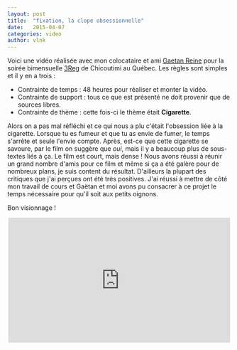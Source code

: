 ```yaml
---
layout: post
title:  "fixation, la clope obsessionnelle"
date:   2015-04-07
categories: video
author: vlnk
---
```

Voici une vidéo réalisée avec mon colocataire et ami [Gaetan Reine](https://vimeo.com/gaetanreine) pour la soirée bimensuelle [3Reg](http://www.3reg.ca/) de Chicoutimi au Québec. Les règles sont simples et il y en a trois :

+ Contrainte de temps : 48 heures pour réaliser et monter la vidéo.
+ Contrainte de support : tous ce que est présenté ne doit provenir que de sources libres.
+ Contrainte de thème : cette fois-ci le thème était **Cigarette**.

Alors on a pas mal réfléchi et ce qui nous a plu c'était l'obsession liée à la cigarette. Lorsque tu es fumeur et que tu as envie de fumer, le temps s'arrête et seule l'envie compte. Après, est-ce que cette cigarette se savoure, par le film on suggère que *oui*, mais il y a beaucoup plus de sous-textes liés à ça. Le film est court, mais dense ! Nous avons réussi à réunir un grand nombre d'amis pour ce film et même si ça a été galère pour de nombreux plans, je suis content du résultat. D'ailleurs la plupart des critiques que j'ai perçues ont été très positives. J'ai réussi à mettre de côté mon travail de cours et Gaëtan et moi avons pu consacrer à ce projet le temps nécessaire pour qu'il soit aux petits oignons.

Bon visionnage !

<div style="text-align:center">
<iframe src="https://player.vimeo.com/video/133052295" width="500" height="281" frameborder="0" webkitallowfullscreen mozallowfullscreen allowfullscreen></iframe>
</div>
